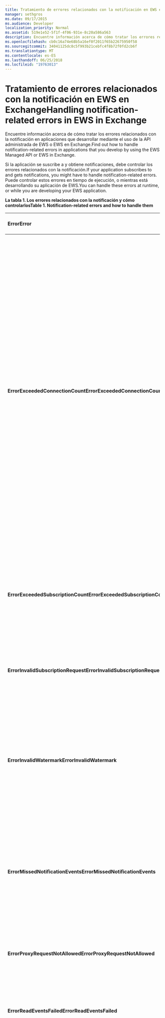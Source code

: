 ```yaml
---
title: Tratamiento de errores relacionados con la notificación en EWS en Exchange
manager: sethgros
ms.date: 09/17/2015
ms.audience: Developer
localization_priority: Normal
ms.assetid: 519e1e52-5f1f-4f06-931e-8c20a586a563
description: Encuentre información acerca de cómo tratar los errores relacionados con la notificación en aplicaciones que desarrollar mediante el uso de la API administrada de EWS o EWS en Exchange.
ms.openlocfilehash: cb0c16a74e68b5a16ef0f2011f65b22675950f58
ms.sourcegitcommit: 34041125dc8c5f993b21cebfc4f8b72f0fd2cb6f
ms.translationtype: MT
ms.contentlocale: es-ES
ms.lasthandoff: 06/25/2018
ms.locfileid: "19763013"
---
```

# <a name="handling-notification-related-errors-in-ews-in-exchange"></a><span data-ttu-id="d2363-103">Tratamiento de errores relacionados con la notificación en EWS en Exchange</span><span class="sxs-lookup"><span data-stu-id="d2363-103">Handling notification-related errors in EWS in Exchange</span></span>

<span data-ttu-id="d2363-104">Encuentre información acerca de cómo tratar los errores relacionados con la notificación en aplicaciones que desarrollar mediante el uso de la API administrada de EWS o EWS en Exchange.</span><span class="sxs-lookup"><span data-stu-id="d2363-104">Find out how to handle notification-related errors in applications that you develop by using the EWS Managed API or EWS in Exchange.</span></span>
  
<span data-ttu-id="d2363-105">Si la aplicación se suscribe a y obtiene notificaciones, debe controlar los errores relacionados con la notificación.</span><span class="sxs-lookup"><span data-stu-id="d2363-105">If your application subscribes to and gets notifications, you might have to handle notification-related errors.</span></span> <span data-ttu-id="d2363-106">Puede controlar estos errores en tiempo de ejecución, o mientras está desarrollando su aplicación de EWS.</span><span class="sxs-lookup"><span data-stu-id="d2363-106">You can handle these errors at runtime, or while you are developing your EWS application.</span></span>
  
<span data-ttu-id="d2363-107">**La tabla 1. Los errores relacionados con la notificación y cómo controlarlos**</span><span class="sxs-lookup"><span data-stu-id="d2363-107">**Table 1. Notification-related errors and how to handle them**</span></span>

|<span data-ttu-id="d2363-108">Error</span><span class="sxs-lookup"><span data-stu-id="d2363-108">Error</span></span>|<span data-ttu-id="d2363-109">Se produce al intentar...</span><span class="sxs-lookup"><span data-stu-id="d2363-109">Occurs when you try to…</span></span>|<span data-ttu-id="d2363-110">Controlarla por...</span><span class="sxs-lookup"><span data-stu-id="d2363-110">Handle it by…</span></span>|
|:-----|:-----|:-----|
|<span data-ttu-id="d2363-111">**ErrorExceededConnectionCount**</span><span class="sxs-lookup"><span data-stu-id="d2363-111">**ErrorExceededConnectionCount**</span></span> |<span data-ttu-id="d2363-112">Abrir una conexión para obtener eventos cuando la cuenta alcanza su límite de conexión de abrir conexiones de transmisión por secuencias.</span><span class="sxs-lookup"><span data-stu-id="d2363-112">Open a connection to get events when the account reached its connection limit of open streaming connections.</span></span> | <ul><li><span data-ttu-id="d2363-113">Usar [suplantación](http://technet.microsoft.com/en-us/library/dd776119%28v=exchg.150%29.aspx) para [Abrir conexiones](how-to-maintain-affinity-between-group-of-subscriptions-and-mailbox-server.md#bk_throttling).</span><span class="sxs-lookup"><span data-stu-id="d2363-113">Using [impersonation](http://technet.microsoft.com/en-us/library/dd776119%28v=exchg.150%29.aspx) to [open connections](how-to-maintain-affinity-between-group-of-subscriptions-and-mailbox-server.md#bk_throttling).</span></span></li><li><span data-ttu-id="d2363-114">Uso de menos conexiones para obtener eventos.</span><span class="sxs-lookup"><span data-stu-id="d2363-114">Using fewer connections to get events.</span></span> <span data-ttu-id="d2363-115">Maximizar el número de suscripciones en cada conexión [con afinidad](how-to-maintain-affinity-between-group-of-subscriptions-and-mailbox-server.md) y [colocar un máximo de 200 suscripción identificadores en el mismo grupo](how-to-maintain-affinity-between-group-of-subscriptions-and-mailbox-server.md#bk_howdoimaintain).</span><span class="sxs-lookup"><span data-stu-id="d2363-115">Maximize the number of subscriptions in each connection by [using affinity](how-to-maintain-affinity-between-group-of-subscriptions-and-mailbox-server.md) and [placing a maximum of 200 subscription IDs in the same group](how-to-maintain-affinity-between-group-of-subscriptions-and-mailbox-server.md#bk_howdoimaintain).</span></span> <span data-ttu-id="d2363-116">A continuación, puede usar la misma conexión para recuperar los eventos para todo el grupo, reduciendo el número de conexiones necesarias.</span><span class="sxs-lookup"><span data-stu-id="d2363-116">You can then use the same connection to retrieve events for the entire group, reducing the number of connections required.</span></span></li><li>  <span data-ttu-id="d2363-117">Cambiar el valor de la HangingConnectionLimit en el archivo web.config para Exchange local para invalidar el valor predeterminado de tres conexiones abiertas.</span><span class="sxs-lookup"><span data-stu-id="d2363-117">Changing the value of the HangingConnectionLimit in the web.config file for Exchange on-premises to override the default value of three open connections.</span></span> <span data-ttu-id="d2363-118">Exchange Online tiene un valor predeterminado de HangingConnectionLimit de 10, lo cual no es configurable.</span><span class="sxs-lookup"><span data-stu-id="d2363-118">Exchange Online has a default HangingConnectionLimit of 10, which is not configurable.</span></span></li></ul> |
|<span data-ttu-id="d2363-119">**ErrorExceededSubscriptionCount**</span><span class="sxs-lookup"><span data-stu-id="d2363-119">**ErrorExceededSubscriptionCount**</span></span> |<span data-ttu-id="d2363-120">Crear demasiadas suscripciones.</span><span class="sxs-lookup"><span data-stu-id="d2363-120">Create too many subscriptions.</span></span> <span data-ttu-id="d2363-121">El [EwsMaxSubscriptions](http://msdn.microsoft.com/en-us/library/microsoft.exchange.data.directory.systemconfiguration.throttlingpolicy.ewsmaxsubscriptions%28v=exchg.150%29.aspx) parámetro de la directiva de limitación determina el número máximo de suscripciones que puede crear una cuenta.</span><span class="sxs-lookup"><span data-stu-id="d2363-121">The [EwsMaxSubscriptions](http://msdn.microsoft.com/en-us/library/microsoft.exchange.data.directory.systemconfiguration.throttlingpolicy.ewsmaxsubscriptions%28v=exchg.150%29.aspx) throttling policy parameter determines the maximum number of subscriptions that an account can create.</span></span> | <ul><li><span data-ttu-id="d2363-122">Usar [suplantación](http://technet.microsoft.com/en-us/library/dd776119%28v=exchg.150%29.aspx) para [crear las suscripciones](how-to-maintain-affinity-between-group-of-subscriptions-and-mailbox-server.md#bk_throttling).</span><span class="sxs-lookup"><span data-stu-id="d2363-122">Using [impersonation](http://technet.microsoft.com/en-us/library/dd776119%28v=exchg.150%29.aspx) to [create subscriptions](how-to-maintain-affinity-between-group-of-subscriptions-and-mailbox-server.md#bk_throttling).</span></span></li><li><span data-ttu-id="d2363-123">Reducir el número de suscripciones.</span><span class="sxs-lookup"><span data-stu-id="d2363-123">Reducing the number of subscriptions.</span></span></li></ul> |
|<span data-ttu-id="d2363-124">**ErrorInvalidSubscriptionRequest**</span><span class="sxs-lookup"><span data-stu-id="d2363-124">**ErrorInvalidSubscriptionRequest**</span></span> |<span data-ttu-id="d2363-125">Creación de suscripciones para varios buzones de correo o varias carpetas desde una única solicitud.</span><span class="sxs-lookup"><span data-stu-id="d2363-125">Create subscriptions for multiple mailboxes or multiple folders from a single request.</span></span>  |<span data-ttu-id="d2363-126">Creación de una suscripción para una única carpeta pública o un solo buzón en una única solicitud.</span><span class="sxs-lookup"><span data-stu-id="d2363-126">Creating a subscription for a single public folder or a single mailbox in a single request.</span></span>| 
|<span data-ttu-id="d2363-127">**ErrorInvalidWatermark**</span><span class="sxs-lookup"><span data-stu-id="d2363-127">**ErrorInvalidWatermark**</span></span> |<span data-ttu-id="d2363-128">Obtener eventos mediante el uso de una marca de agua no válido.</span><span class="sxs-lookup"><span data-stu-id="d2363-128">Get events by using an invalid watermark.</span></span>| <ul><li><span data-ttu-id="d2363-129">El identificador de suscripción de comprobación devueltos en una respuesta anterior.</span><span class="sxs-lookup"><span data-stu-id="d2363-129">Checking the subscription ID returned in a previous response.</span></span></li><li><span data-ttu-id="d2363-130">Asegurarse de que va a enviar el identificador de suscripción para el objeto **ExchangeService** correcto.</span><span class="sxs-lookup"><span data-stu-id="d2363-130">Ensuring that you're sending the subscription ID for the correct **ExchangeService** object.</span></span></li><li><span data-ttu-id="d2363-131">[Crear una nueva suscripción](handling-notification-related-errors-in-ews-in-exchange.md#bk_recover).</span><span class="sxs-lookup"><span data-stu-id="d2363-131">[Creating a new subscription](handling-notification-related-errors-in-ews-in-exchange.md#bk_recover).</span></span></li></ul> |
|<span data-ttu-id="d2363-132">**ErrorMissedNotificationEvents**</span><span class="sxs-lookup"><span data-stu-id="d2363-132">**ErrorMissedNotificationEvents**</span></span> |<span data-ttu-id="d2363-133">Obtener eventos cuando se hayan perdido algunos eventos anteriores.</span><span class="sxs-lookup"><span data-stu-id="d2363-133">Get events when some previous events were missed.</span></span>   |<span data-ttu-id="d2363-134">Comparación de las propiedades de carpeta extendida **PR_LOCAL_COMMIT_TIME_MAX** (0x670a) y **PR_DELETED_COUNT_TOTAL** (0x670b) para determinar los cambios que no se revisó y [crear una nueva suscripción](handling-notification-related-errors-in-ews-in-exchange.md#bk_recover).</span><span class="sxs-lookup"><span data-stu-id="d2363-134">Comparing the extended folder properties **PR_LOCAL_COMMIT_TIME_MAX** (0x670a) and **PR_DELETED_COUNT_TOTAL** (0x670b) to determine what changes were missed, and [creating a new subscription](handling-notification-related-errors-in-ews-in-exchange.md#bk_recover).</span></span>  |
|<span data-ttu-id="d2363-135">**ErrorProxyRequestNotAllowed**</span><span class="sxs-lookup"><span data-stu-id="d2363-135">**ErrorProxyRequestNotAllowed**</span></span> |<span data-ttu-id="d2363-136">Suscribirse a eventos para un usuario en una solicitud por lotes cuyo buzón de correo se ha movido a otro sitio.</span><span class="sxs-lookup"><span data-stu-id="d2363-136">Subscribe to events for a user in a batched request whose mailbox has moved to another site.</span></span>   |<span data-ttu-id="d2363-137">Uso de [detección automática](autodiscover-for-exchange.md) para volver a descubrir la ExternalEwsUrl o EwsPartnerUrl y crear una nueva suscripción.</span><span class="sxs-lookup"><span data-stu-id="d2363-137">Using [Autodiscover](autodiscover-for-exchange.md) to rediscover the ExternalEwsUrl or EwsPartnerUrl, and creating a new subscription.</span></span>  |
|<span data-ttu-id="d2363-138">**ErrorReadEventsFailed**</span><span class="sxs-lookup"><span data-stu-id="d2363-138">**ErrorReadEventsFailed**</span></span> |<span data-ttu-id="d2363-139">Obtener eventos de una suscripción a que no se encuentra.</span><span class="sxs-lookup"><span data-stu-id="d2363-139">Get events from a subscription that cannot be found.</span></span>  |<span data-ttu-id="d2363-140">Uso de [detección automática](autodiscover-for-exchange.md) para volver a descubrir la ExternalEwsUrl o EwsPartnerUrl y crear una nueva suscripción.</span><span class="sxs-lookup"><span data-stu-id="d2363-140">Using [Autodiscover](autodiscover-for-exchange.md) to rediscover the ExternalEwsUrl or EwsPartnerUrl, and creating a new subscription.</span></span>  |
|<span data-ttu-id="d2363-141">**ErrorServerBusy**</span><span class="sxs-lookup"><span data-stu-id="d2363-141">**ErrorServerBusy**</span></span> | <span data-ttu-id="d2363-142">Superar los límites de [limitación](ews-throttling-in-exchange.md#bk_ThrottlingNotifications) .</span><span class="sxs-lookup"><span data-stu-id="d2363-142">Exceed [throttling](ews-throttling-in-exchange.md#bk_ThrottlingNotifications) limits.</span></span> <span data-ttu-id="d2363-143">Tenga en cuenta de la limitación en cuanto a siguientes:</span><span class="sxs-lookup"><span data-stu-id="d2363-143">Be aware of the following regarding throttling:</span></span><ul><li><span data-ttu-id="d2363-144">El [EwsMaxSubscriptions](http://msdn.microsoft.com/en-us/library/microsoft.exchange.data.directory.systemconfiguration.throttlingpolicy.ewsmaxsubscriptions%28v=exchg.150%29.aspx) limitación límite identifica el número máximo de inserción, extracción o transmisión por secuencias de suscripciones de notificación que pueden estar activos al mismo tiempo.</span><span class="sxs-lookup"><span data-stu-id="d2363-144">The [EwsMaxSubscriptions](http://msdn.microsoft.com/en-us/library/microsoft.exchange.data.directory.systemconfiguration.throttlingpolicy.ewsmaxsubscriptions%28v=exchg.150%29.aspx) throttling limit identifies the maximum number of push, pull, or streaming notification subscriptions that can be active at one time.</span></span> <span data-ttu-id="d2363-145">Éste es el valor de suscripciones de buzón de correo, no el número de suscripciones de carpeta individuales en una suscripción de buzón de correo.</span><span class="sxs-lookup"><span data-stu-id="d2363-145">This is the value of mailbox subscriptions, not the number of individual folder subscriptions in a mailbox subscription.</span></span> <span data-ttu-id="d2363-146">A partir de las versiones de buzón de correo de servicio 14.16.0135 y 14.15.0057.000, un buzón de correo alojado en Exchange Online o Exchange Online como parte de Office 365 puede tener un máximo de 20 suscripciones, un destino de Exchange 2013 locales y en buzón de correo puede tener hasta 5000 suscripciones.</span><span class="sxs-lookup"><span data-stu-id="d2363-146">Starting with service mailbox versions 14.16.0135 and 14.15.0057.000, a mailbox hosted by Exchange Online or Exchange Online as part of Office 365 can have up to 20 subscriptions, and a target Exchange 2013 on-premises mailbox can have up to 5000 subscriptions.</span></span></li><li><span data-ttu-id="d2363-147">El [EwsMaxConcurrency](http://msdn.microsoft.com/en-us/library/microsoft.exchange.data.directory.systemconfiguration.throttlingpolicy.ewsmaxconcurrency%28v=exchg.150%29.aspx) limitación límite identifica el número máximo de solicitudes activas para las conexiones que no sean transmisión por secuencias y tiene un valor predeterminado de 27.</span><span class="sxs-lookup"><span data-stu-id="d2363-147">The [EwsMaxConcurrency](http://msdn.microsoft.com/en-us/library/microsoft.exchange.data.directory.systemconfiguration.throttlingpolicy.ewsmaxconcurrency%28v=exchg.150%29.aspx) throttling limit identifies the maximum number of active requests for non-streaming connections and has a default value of 27.</span></span></li><li><span data-ttu-id="d2363-148">El límite predeterminado para abrir conexiones de transmisión por secuencias es diez.</span><span class="sxs-lookup"><span data-stu-id="d2363-148">The default limit for open streaming connections is ten.</span></span></li></ul> |<ul><li><span data-ttu-id="d2363-149">[Teniendo en cuenta las implicaciones de las directivas de limitación de peticiones relacionadas con la notificación](ews-throttling-in-exchange.md#bk_ThrottlingNotifications) y limitar el número de suscripciones activas y las conexiones activas de forma que no se limita a la aplicación.</span><span class="sxs-lookup"><span data-stu-id="d2363-149">[Considering the implications of the notification-related throttling policies](ews-throttling-in-exchange.md#bk_ThrottlingNotifications) and limiting the number of active subscriptions and active connections so that the application is not throttled.</span></span></li><li><span data-ttu-id="d2363-150">Uso de menos conexiones para obtener eventos.</span><span class="sxs-lookup"><span data-stu-id="d2363-150">Using fewer connections to get events.</span></span> <span data-ttu-id="d2363-151">Maximizar el número de suscripciones en cada conexión mediante la [colocación de un máximo de 200 suscripción identificadores en el mismo grupo](how-to-maintain-affinity-between-group-of-subscriptions-and-mailbox-server.md).</span><span class="sxs-lookup"><span data-stu-id="d2363-151">Maximize the number of subscriptions in each connection by [placing a maximum of 200 subscription IDs in the same group](how-to-maintain-affinity-between-group-of-subscriptions-and-mailbox-server.md).</span></span> <span data-ttu-id="d2363-152">A continuación, puede usar la misma conexión para recuperar los eventos para todo el grupo, reduciendo el número de conexiones necesarias.</span><span class="sxs-lookup"><span data-stu-id="d2363-152">You can then use the same connection to retrieve events for the entire group, reducing the number of connections required.</span></span></li><li><span data-ttu-id="d2363-153">Cambiar el valor de la HangingConnectionLimit en el archivo web.config para reemplazar el valor predeterminado de diez conexiones abiertas de transmisión por secuencias.</span><span class="sxs-lookup"><span data-stu-id="d2363-153">Changing the value of the HangingConnectionLimit in the web.config file to override the default value of ten open streaming connections.</span></span></li></ul>|
|<span data-ttu-id="d2363-154">**ErrorSubscriptionNotFound**</span><span class="sxs-lookup"><span data-stu-id="d2363-154">**ErrorSubscriptionNotFound**</span></span> |<span data-ttu-id="d2363-155">Obtener eventos de una suscripción a que no se encuentra.</span><span class="sxs-lookup"><span data-stu-id="d2363-155">Get events for a subscription that cannot be found.</span></span> <span data-ttu-id="d2363-156">Es posible que haya caducado la suscripción, es posible que se haya reiniciado el proceso de EWS, o se ha pasado una suscripción válida en.</span><span class="sxs-lookup"><span data-stu-id="d2363-156">The subscription might have expired, the EWS process might have been restarted, or an invalid subscription was passed in.</span></span> | <ul><li><span data-ttu-id="d2363-157">Comprobar que se está usando el mismo identificador de suscripción que se devuelve en una respuesta anterior.</span><span class="sxs-lookup"><span data-stu-id="d2363-157">Verifying that you're using the same subscription ID that was returned in a previous response.</span></span></li><li><span data-ttu-id="d2363-158">Asegurarse de que va a enviar el identificador de suscripción para el objeto **ExchangeService** correcto.</span><span class="sxs-lookup"><span data-stu-id="d2363-158">Ensuring that you're sending the subscription ID for the correct **ExchangeService** object.</span></span></li><li> <span data-ttu-id="d2363-159">[Crear una nueva suscripción](handling-notification-related-errors-in-ews-in-exchange.md#bk_recover).</span><span class="sxs-lookup"><span data-stu-id="d2363-159">[Creating a new subscription](handling-notification-related-errors-in-ews-in-exchange.md#bk_recover).</span></span></li></ul> |
|<span data-ttu-id="d2363-160">**[ServiceLocalException](http://msdn.microsoft.com/en-us/library/microsoft.exchange.webservices.data.serviceresponseexception%28v=exchg.80%29.aspx)**</span><span class="sxs-lookup"><span data-stu-id="d2363-160">**[ServiceLocalException](http://msdn.microsoft.com/en-us/library/microsoft.exchange.webservices.data.serviceresponseexception%28v=exchg.80%29.aspx)**</span></span> |<span data-ttu-id="d2363-161">Agregar una suscripción a una nueva carpeta mientras está abierta una conexión de suscripción en otra carpeta.</span><span class="sxs-lookup"><span data-stu-id="d2363-161">Add a subscription to a new folder while a subscription connection is open on another folder.</span></span>  |<span data-ttu-id="d2363-162">Cambio de su suscripción para suscribirse a todas las carpetas del buzón de correo, en lugar de una carpeta específica.</span><span class="sxs-lookup"><span data-stu-id="d2363-162">Changing your subscription to subscribe to all folders in the mailbox, instead of a specific folder.</span></span>  |
|<span data-ttu-id="d2363-163">**[ServiceResponseException](http://msdn.microsoft.com/en-us/library/microsoft.exchange.webservices.data.serviceresponseexception%28v=exchg.80%29.aspx)**</span><span class="sxs-lookup"><span data-stu-id="d2363-163">**[ServiceResponseException](http://msdn.microsoft.com/en-us/library/microsoft.exchange.webservices.data.serviceresponseexception%28v=exchg.80%29.aspx)**</span></span> |<span data-ttu-id="d2363-164">Obtener eventos de una suscripción a que no se encuentra en el almacén de Exchange.</span><span class="sxs-lookup"><span data-stu-id="d2363-164">Get events for a subscription that cannot be located in the Exchange store.</span></span>  | <ul><li><span data-ttu-id="d2363-165">Comprobar que se está usando el mismo identificador de suscripción que se devuelve en una respuesta anterior.</span><span class="sxs-lookup"><span data-stu-id="d2363-165">Verifying that you're using the same subscription ID that was returned in a previous response.</span></span></li><li><span data-ttu-id="d2363-166">Asegurarse de que va a enviar el identificador de suscripción para el objeto **ExchangeService** correcto.</span><span class="sxs-lookup"><span data-stu-id="d2363-166">Ensuring that you're sending the subscription ID for the correct **ExchangeService** object.</span></span></li></ul> |
   
## <a name="recovering-from-lost-subscriptions"></a><span data-ttu-id="d2363-167">La recuperación a partir de las suscripciones perdidas</span><span class="sxs-lookup"><span data-stu-id="d2363-167">Recovering from lost subscriptions</span></span>
<span data-ttu-id="d2363-168"><a name="bk_recover"> </a></span><span class="sxs-lookup"><span data-stu-id="d2363-168"></span></span>

<span data-ttu-id="d2363-169">Cuando una suscripción se pierda o ya no es accesible, es mejor crear una nueva suscripción y no incluir la marca de agua antigua en la nueva suscripción.</span><span class="sxs-lookup"><span data-stu-id="d2363-169">When a subscription is lost, or is no longer accessible, it is best to create a new subscription and not include the old watermark in the new subscription.</span></span> <span data-ttu-id="d2363-170">Resubscribing con la marca de agua antiguo hace que un examen lineal para eventos, que resulta caro.</span><span class="sxs-lookup"><span data-stu-id="d2363-170">Resubscribing with the old watermark causes a linear scan for events, which is costly.</span></span> <span data-ttu-id="d2363-171">En su lugar, crear una nueva suscripción y comparar propiedades de la carpeta para que busque cambia el contenido que se ha producido entre la suscripción pierden y la nueva suscripción.</span><span class="sxs-lookup"><span data-stu-id="d2363-171">Instead, create a new subscription and compare folder properties to look for content changes that occurred between the lost subscription and the new subscription.</span></span> <span data-ttu-id="d2363-172">Las propiedades de carpeta extendida que se recomienda que compruebe son **PR_LOCAL_COMMIT_TIME_MAX** (0x670a0040) y **PR_DELETED_COUNT_TOTAL** (0x670b0003).</span><span class="sxs-lookup"><span data-stu-id="d2363-172">The extended folder properties that we recommend that you check are **PR_LOCAL_COMMIT_TIME_MAX** (0x670a0040) and **PR_DELETED_COUNT_TOTAL** (0x670b0003).</span></span> <span data-ttu-id="d2363-173">Puede hacerlo mediante la [creación de una definición de propiedad extendida](properties-and-extended-properties-in-ews-in-exchange.md).</span><span class="sxs-lookup"><span data-stu-id="d2363-173">You can do this by [creating an extended property definition](properties-and-extended-properties-in-ews-in-exchange.md).</span></span>
  
## <a name="see-also"></a><span data-ttu-id="d2363-174">Vea también</span><span class="sxs-lookup"><span data-stu-id="d2363-174">See also</span></span>

- [<span data-ttu-id="d2363-175">Suscripciones de notificación de eventos de buzón de correo y EWS en Exchange</span><span class="sxs-lookup"><span data-stu-id="d2363-175">Notification subscriptions, mailbox events, and EWS in Exchange</span></span>](notification-subscriptions-mailbox-events-and-ews-in-exchange.md)
- [<span data-ttu-id="d2363-176">Notificaciones de secuencia acerca de los eventos de buzón de correo mediante el uso de EWS en Exchange</span><span class="sxs-lookup"><span data-stu-id="d2363-176">Stream notifications about mailbox events by using EWS in Exchange</span></span>](how-to-stream-notifications-about-mailbox-events-by-using-ews-in-exchange.md)    
- [<span data-ttu-id="d2363-177">Notificaciones sobre eventos de buzón de correo de extracción mediante el uso de EWS en Exchange</span><span class="sxs-lookup"><span data-stu-id="d2363-177">Pull notifications about mailbox events by using EWS in Exchange</span></span>](how-to-pull-notifications-about-mailbox-events-by-using-ews-in-exchange.md)    
- [<span data-ttu-id="d2363-178">Mantener la afinidad entre un grupo de suscripciones y el servidor de buzones de Exchange</span><span class="sxs-lookup"><span data-stu-id="d2363-178">Maintain affinity between a group of subscriptions and the Mailbox server in Exchange</span></span>](how-to-maintain-affinity-between-group-of-subscriptions-and-mailbox-server.md)
    

